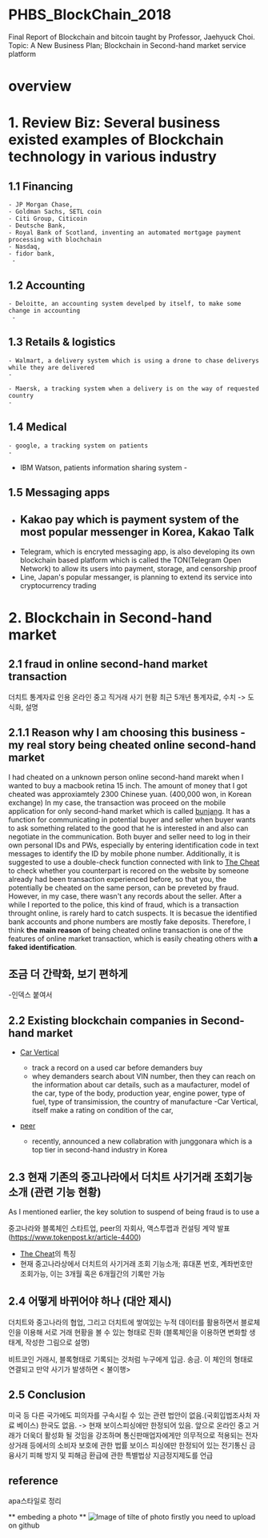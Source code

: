 # PHBS_BlockChain_2018

Final Report of Blockchain and bitcoin taught by Professor, Jaehyuck Choi.
Topic: A New Business Plan; Blockchain in Second-hand market service platform

# overview


# 1. Review Biz: Several business existed examples of Blockchain technology in various industry 

 ## 1.1 Financing
    - JP Morgan Chase, 
    - Goldman Sachs, SETL coin
    - Citi Group, Citicoin
    - Deutsche Bank, 
    - Royal Bank of Scotland, inventing an automated mortgage payment processing with blochchain 
    - Nasdaq, 
    - fidor bank,
     - 
     
  
     
 ## 1.2 Accounting
    - Deloitte, an accounting system develped by itself, to make some change in accounting 
     - 
     
 ## 1.3 Retails & logistics
    - Walmart, a delivery system which is using a drone to chase deliverys while they are delivered
    - 
  
    - Maersk, a tracking system when a delivery is on the way of requested country
    - 
    
    
 ## 1.4 Medical
    - google, a tracking system on patients
    - 
  
   - IBM Watson, patients information sharing system 
    - 
    
    
    
 ## 1.5 Messaging apps
  - Kakao pay which is payment system of the most popular messenger in Korea, Kakao Talk
     - 
  - Telegram, which is encryted messaging app, is also developing its own blockchain based platform which is called the TON(Telegram Open Network) to allow its users into payment, storage, and censorship proof
  - Line, Japan's popular messanger, is planning to extend its service into cryptocurrency trading
     

# 2. Blockchain in Second-hand market

## 2.1 fraud in online second-hand market transaction

더치트 통계자료 인용
온라인 중고 직거래 사기 현황
최근 5개년 통계자료, 수치 -> 도식화, 설명

## 2.1.1 Reason why I am choosing this business - my real story being cheated online second-hand market
I had cheated on a unknown person online second-hand marekt when I wanted to buy a macbook retina 15 inch. 
The amount of money that I got cheated was approxiamtely 2300 Chinese yuan. (400,000 won, in Korean exchange) 
In my case, the transaction was proceed on the mobile application for only second-hand market which is called [bunjang](https://m.bunjang.co.kr/). 
It has a function for communicating in  potential buyer and seller when buyer wants to ask something related to the good that he is interested in and also can negotiate in the communication. 
Both buyer and seller need to log in their own personal IDs and PWs, especially by entering identification code in text messages to identify the ID by mobile phone number. 
Additionally, it is suggested to use a double-check function connected with link to [The Cheat](https://thecheat.co.kr/rb/?mod=_search) to check whether you counterpart is recored on the website by someone already had been transaction experienced before, so that you, the potentially be cheated on the same person, can be preveted by fraud.
However, in my case, there wasn't any records about the seller. 
After a while I reported to the police, this kind of fraud, which is a transaction throught online, is rarely hard to catch suspects. It is becasue the identified bank accounts and phone numbers are mostly fake deposits. 
Therefore, I think **the main reason** of being cheated online transaction is one of the features of online market transaction, which is easily cheating others with **a faked identification**.

조금 더 간략화, 보기 편하게
-
-인덱스 붙여서

  
## 2.2 Existing blockchain companies in Second-hand market
 
   - [Car Vertical](https://www.carvertical.com/)
     - track a record on a used car before demanders buy
     - whey demanders search about VIN number, then they can reach on the information about car details, such as a maufacturer, model of the car, type of the body, production year, engine power, type of fuel, type of transimission, the country of manufacture
     -Car Vertical, itself make a rating on condition of the car, 
  

   - [peer](https://peer.com/)
     - recently, announced a new collabration with junggonara which is a top tier in second-hand industry in Korea
     


## 2.3 현재 기존의 중고나라에서 더치트 사기거래 조회기능 소개 (관련 기능 현황)
As I mentioned earlier, the key solution to suspend of being fraud is to use a 

중고나라와 블록체인 스타트업, peer의 자회사, 액스투랩과 컨설팅 계약 발표 (https://www.tokenpost.kr/article-4400)


 - [The Cheat](https://thecheat.co.kr/rb/?mod=_search)의 특징
 - 현재 중고나라상에서 더치트의 사기거래 조회 기능소개; 휴대폰 번호, 계좌번호만 조회가능, 이는 3개월 혹은 6개월간의 기록만 가능
 
 
 ## 2.4 어떻게 바뀌어야 하나 (대안 제시)

더치트와 중고나라의 협업, 그리고
더치트에 쌓여있는 누적 데이터를 활용하면서 
블로체인을 이용해 서로 거래 현황을 볼 수 있는 형태로 진화
(블록체인을 이용하면 변화할 생태계, 작성한 그림으로 설명)



비트코인 거래시, 블록형태로 기록되는 것처럼 누구에게 입금. 송금. 이 체인의 형태로 연결되고
만약 사기가 발생하면 < 불이행>

## 2.5 Conclusion
미국 등 다른 국가에도 피의자를 구속시킬 수 있는 관련 법안이 없음.(국회입법조사처 자료 베이스)
한국도 없음. -> 현재 보이스피싱에만 한정되어 있음.
앞으로 온라인 중고 거래가 더욱더 활성화 될 것임을 강조하며
통신판매업자에게만 의무적으로 적용되는 전자상거래 등에서의 소비자 보호에 관한 법률
보이스 피싱에만 한정되어 있는 전기통신 금융사기 피해 방지 및 피해금 환급에 관한 특별법상 지금정지제도를 언급





## reference
 apa스타일로 정리
 

** embeding a photo **
![Image of **tilte of photo**](https://octodex.github.com/images/5._IELTS_6.jpg)
firstly you need to upload on github
